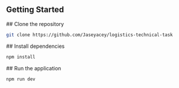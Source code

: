 ## Getting Started

## Clone the repository
```bash
git clone https://github.com/Jaseyacey/logistics-technical-task
```

## Install dependencies
```bash
npm install
```

## Run the application
```bash
npm run dev
```
